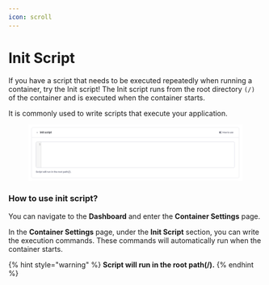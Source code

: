 ```yaml
---
icon: scroll
---
```


# Init Script

If you have a script that needs to be executed repeatedly when running a container, try the Init script! The Init script runs from the root directory `(/)` of the container and is executed when the container starts.

It is commonly used to write scripts that execute your application.

<figure><img src="../../../../../.gitbook/assets/image (2).png" alt=""><figcaption></figcaption></figure>

### How to use init script?

You can navigate to the **Dashboard** and enter the **Container Settings** page.

In the **Container Settings** page, under the **Init Script** section, you can write the execution commands. These commands will automatically run when the container starts.

{% hint style="warning" %}
**Script will run in the root path(/).**
{% endhint %}







